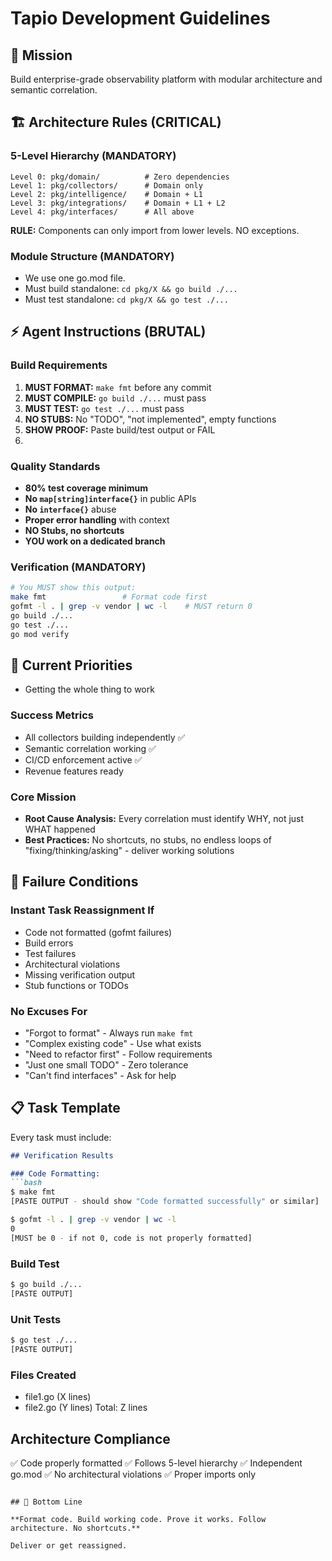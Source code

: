 # Tapio Development Guidelines

## 🎯 Mission

Build enterprise-grade observability platform with modular architecture and semantic correlation.

## 🏗️ Architecture Rules (CRITICAL)

### 5-Level Hierarchy (MANDATORY)

```
Level 0: pkg/domain/          # Zero dependencies
Level 1: pkg/collectors/      # Domain only
Level 2: pkg/intelligence/    # Domain + L1
Level 3: pkg/integrations/    # Domain + L1 + L2
Level 4: pkg/interfaces/      # All above
```

**RULE:** Components can only import from lower levels. NO exceptions.

### Module Structure (MANDATORY)

- We use one go.mod file.
- Must build standalone: `cd pkg/X && go build ./...`
- Must test standalone: `cd pkg/X && go test ./...`

## ⚡ Agent Instructions (BRUTAL)

### Build Requirements

1. **MUST FORMAT:** `make fmt` before any commit
2. **MUST COMPILE:** `go build ./...` must pass
3. **MUST TEST:** `go test ./...` must pass
4. **NO STUBS:** No "TODO", "not implemented", empty functions
5. **SHOW PROOF:** Paste build/test output or FAIL
6.

### Quality Standards

- **80% test coverage minimum**
- **No `map[string]interface{}`** in public APIs
- **No `interface{}`** abuse
- **Proper error handling** with context
- **NO Stubs, no shortcuts**
- **YOU work on a dedicated branch**

### Verification (MANDATORY)

```bash
# You MUST show this output:
make fmt                 # Format code first
gofmt -l . | grep -v vendor | wc -l    # MUST return 0
go build ./...
go test ./...
go mod verify
```

## 🔧 Current Priorities
- Getting the whole thing to work


### Success Metrics

- All collectors building independently ✅
- Semantic correlation working ✅
- CI/CD enforcement active ✅
- Revenue features ready

### Core Mission

- **Root Cause Analysis:** Every correlation must identify WHY, not just WHAT happened
- **Best Practices:** No shortcuts, no stubs, no endless loops of "fixing/thinking/asking" - deliver working solutions

## 🚫 Failure Conditions

### Instant Task Reassignment If

- Code not formatted (gofmt failures)
- Build errors
- Test failures
- Architectural violations
- Missing verification output
- Stub functions or TODOs

### No Excuses For

- "Forgot to format" - Always run `make fmt`
- "Complex existing code" - Use what exists
- "Need to refactor first" - Follow requirements
- "Just one small TODO" - Zero tolerance
- "Can't find interfaces" - Ask for help

## 📋 Task Template

Every task must include:

```markdown
## Verification Results

### Code Formatting:
```bash
$ make fmt
[PASTE OUTPUT - should show "Code formatted successfully" or similar]

$ gofmt -l . | grep -v vendor | wc -l
0
[MUST be 0 - if not 0, code is not properly formatted]
```

### Build Test

```bash
$ go build ./...
[PASTE OUTPUT]
```

### Unit Tests

```bash
$ go test ./...
[PASTE OUTPUT]
```

### Files Created

- file1.go (X lines)
- file2.go (Y lines)
Total: Z lines

## Architecture Compliance

✅ Code properly formatted
✅ Follows 5-level hierarchy
✅ Independent go.mod
✅ No architectural violations
✅ Proper imports only

```

## 🎯 Bottom Line

**Format code. Build working code. Prove it works. Follow architecture. No shortcuts.**

Deliver or get reassigned.
